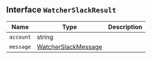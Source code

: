 ## Interface `WatcherSlackResult`

| Name | Type | Description |
| - | - | - |
| `account` | string | &nbsp; |
| `message` | [WatcherSlackMessage](./WatcherSlackMessage.md) | &nbsp; |
